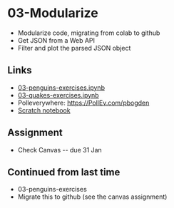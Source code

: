 # 03-Modularize

* Modularize code, migrating from colab to github
* Get JSON from a Web API
* Filter and plot the parsed JSON object

## Links

* [03-penguins-exercises.ipynb](https://colab.research.google.com/drive/1wcO4VqevkM266rxbiz-q2DhwVqCGz1iP)
* [03-quakes-exercises.ipynb](https://colab.research.google.com/drive/1YxtDyDeQv0pqsslx9Ms97fQEonECdfHd)
* Polleverywhere: https://PollEv.com/pbogden
* [Scratch notebook](https://colab.research.google.com/drive/1CIJAMn73A8ZvxzCgyjN7MGXT0W2BqUTq)

## Assignment

* Check Canvas -- due 31 Jan

## Continued from last time

* 03-penguins-exercises
* Migrate this to github (see the canvas assignment)
